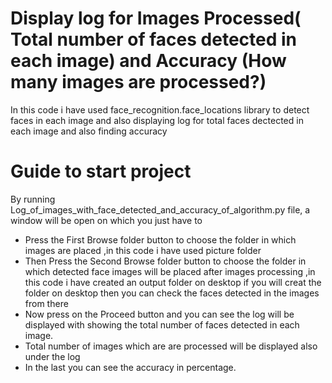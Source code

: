 # Display log for Images Processed( Total number of faces detected in each image) and Accuracy (How many images are processed?)
In this code i have used face_recognition.face_locations library to detect faces in each image and also displaying log for total faces dectected in each image and also finding accuracy

# Guide to start project
By running Log_of_images_with_face_detected_and_accuracy_of_algorithm.py file, a window will be open on which you just have to 

  - Press the First Browse folder button to choose the folder in which images are placed ,in this code i have used picture folder
  - Then Press the Second Browse folder button to choose the folder in which detected face images will be placed after images processing ,in this code i have created an output folder on desktop if you will creat the folder on desktop then you can check the faces detected in the images from there
  - Now press on the Proceed button and you can see the log will be displayed with showing the total number of faces detected in each image.
  - Total number of images which are are processed will be displayed also under the log
  - In the last you can see the accuracy in percentage.


